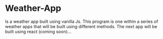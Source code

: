 # Weather-App
Is a weather app built using vanilla Js. This program is one within a series of weather apps that will be built using different methods.
The next app will be built using react (coming soon)...
